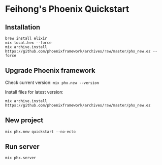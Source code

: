 # Feihong's Phoenix Quickstart

## Installation

```
brew install elixir
mix local.hex --force
mix archive.install https://github.com/phoenixframework/archives/raw/master/phx_new.ez --force
```

##  Upgrade Phoenix framework

Check current version: `mix phx.new --version`

Install files for latest version:

`mix archive.install https://github.com/phoenixframework/archives/raw/master/phx_new.ez`

## New project

```
mix phx.new quickstart --no-ecto
```

## Run server

`mix phx.server`
